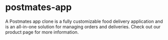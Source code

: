 # postmates-app
A Postmates app clone is a fully customizable food delivery application and is an all-in-one solution for managing orders and deliveries. Check out our product page for more information.
